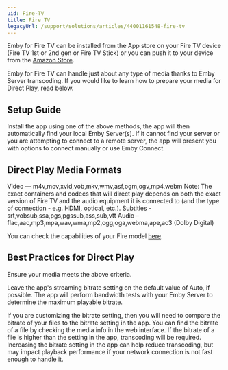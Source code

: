 ```yaml
---
uid: Fire-TV
title: Fire TV 
legacyUrl: /support/solutions/articles/44001161548-fire-tv
---
```


Emby for Fire TV can be installed from the App store on your Fire TV device (Fire TV 1st or 2nd gen or Fire TV Stick) or you can push it to your device from the [Amazon Store](http://www.amazon.com/Emby-for-Fire-TV/dp/B00VVJKTW8?ie=UTF8&keywords=emby&qid=1459793610&ref_=sr_1_1&sr=8-1).


Emby for Fire TV can handle just about any type of media thanks to Emby Server transcoding. If you would like to learn how to prepare your media for Direct Play, read below.

## Setup Guide
Install the app using one of the above methods, the app will then automatically find your local Emby Server(s).  If it cannot find your server or you are attempting to connect to a remote server, the app will present you with options to connect manually or use Emby Connect.

## Direct Play Media Formats
Video — m4v,mov,xvid,vob,mkv,wmv,asf,ogm,ogv,mp4,webm Note: The exact containers and codecs that will direct play depends on both the exact version of Fire TV and the audio equipment it is connected to (and the type of connection - e.g. HDMI, optical, etc.). 
Subtitles - srt,vobsub,ssa,pgs,pgssub,ass,sub,vtt 
Audio – flac,aac,mp3,mpa,wav,wma,mp2,ogg,oga,webma,ape,ac3 (Dolby Digital)

You can check the capabilities of your Fire model [here](https://developer.amazon.com/docs/fire-tv/device-specifications-fire-tv-cube.html?v=ftvcubegen2).

## Best Practices for Direct Play
Ensure your media meets the above criteria.

Leave the app's streaming bitrate setting on the default value of Auto, if possible. The app will perform bandwidth tests with your Emby Server to determine the maximum playable bitrate.

If you are customizing the bitrate setting, then you will need to compare the bitrate of your files to the bitrate setting in the app. You can find the bitrate of a file by checking the media info in the web interface. If the bitrate of a file is higher than the setting in the app, transcoding will be required. Increasing the bitrate setting in the app can help reduce transcoding, but may impact playback performance if your network connection is not fast enough to handle it.